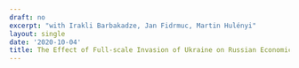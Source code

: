 ```yaml
---
draft: no
excerpt: "with Irakli Barbakadze, Jan Fidrmuc, Martin Hulényi"
layout: single
date: '2020-10-04'
title: The Effect of Full-scale Invasion of Ukraine on Russian Economic Activities: the Evidence from Outer Space
---
```

